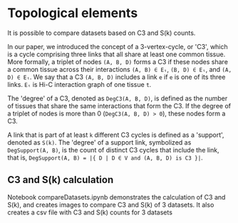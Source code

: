 # Topological elements
It is possible to compare datasets based on C3 and S(k) counts. 

In our paper, we introduced the concept of a 3-vertex-cycle, or 'C3', which is a cycle comprising three links that all share at least one common tissue. More formally, a triplet of nodes `(A, B, D)` forms a C3 if these nodes share a common tissue across their interactions `(A, B) ∈ Eₜ`, `(B, D) ∈ Eₜ`, and `(A, D) ∈ Eₜ`. We say that a C3 `(A, B, D)` includes a link `e` if `e` is one of its three links. `Eₜ` is Hi-C interaction graph of one tissue `t`. 

The 'degree' of a C3, denoted as `DegC3(A, B, D)`, is defined as the number of tissues that share the same interactions that form the C3. If the degree of a triplet of nodes is more than 0 (`DegC3(A, B, D) > 0`), these nodes form a C3.

A link that is part of at least `k` different C3 cycles is defined as a 'support', denoted as `S(k)`. The 'degree' of a support link, symbolized as `DegSupport(A, B)`, is the count of distinct C3 cycles that include the link, that is, `DegSupport(A, B) = |{ D | D ∈ V and (A, B, D) is C3 }|`.

## C3 and S(k) calculation 
Notebook compareDatasets.ipynb demonstrates the calculation of C3 and S(k), and creates images to compare C3 and S(k) of 3 datasets.
It also creates a csv file with C3 and S(k) counts for 3 datasets
